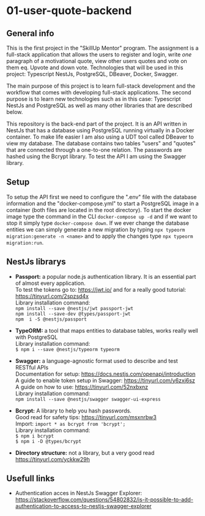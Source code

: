 # 01-user-quote-backend
## General info
This is the first project in the "SkillUp Mentor" program. The assignment is a full-stack application that allows the users to register and login, write *one* paragraph of a motivational quote, view other users quotes and vote on them eq. Upvote and down vote. Technologies that will be used in this project: Typescript NestJs, PostgreSQL, DBeaver, Docker, Swagger.

The main purpose of this project is to learn full-stack development and the workflow that comes with developing full-stack applications. The second purpose is to learn new technologies such as in this case: Typescript NestJs and PostgreSQL as well as many other libraries that are described below.

This repository is the back-end part of the project. It is an API written in NestJs that has a database using PostgreSQL running virtually in a Docker container. To make life easier I am also using a UDT tool called DBeaver to view my database. The database contains two tables "users" and "quotes" that are connected through a one-to-one relation. The passwords are hashed using the Bcrypt library. To test the API I am using the Swagger library.

## Setup
To setup the API first we need to configure the ".env" file with the database information and the "docker-compose.yml" to start a PostgreSQL image in a container (both files are located in the root directory). To start the docker image type the command in the CLI  `docker-compose up -d` and if we want to stop it simply type `docker-compose down`. If we ever change the database entities we can simply generate a new migration by typing `npx typeorm migration:generate -n <name>` and to apply the changes type `npx typeorm migration:run`.

## NestJs librarys
- <b>Passport:</b> a popular node.js authentication library. It is an essential part of almost every application. </br>
To test the tokens go to: https://jwt.io/ and for a really good tutorial: https://tinyurl.com/2spzsd4x </br>
Library installation command: </br>
`npm install --save @nestjs/jwt passport-jwt` </br>
`npm install --save-dev @types/passport-jwt` </br>
`npm  i -S @nestjs/passport` </br>

- <b>TypeORM:</b> a tool that maps entities to database tables, works really well with PostgreSQL </br>
Library installation command: </br>
`$ npm i --save @nestjs/typeorm typeorm`<br>

- <b>Swagger:</b> a language-agnostic format used to describe and test RESTful APIs </br>
Documentation for setup: https://docs.nestjs.com/openapi/introduction <br>
A guide to enable token setup in Swagger: https://tinyurl.com/y6zxj6sz <br>
A guide on how to use: https://tinyurl.com/52nxbxnz <br>
Library installation command: </br>
`npm install --save @nestjs/swagger swagger-ui-express` </br>

- <b>Bcrypt:</b> A library to help you hash passwords. </br>
Good read for safety tips: https://tinyurl.com/msxnrbw3 </br>
Import: `import * as bcrypt from 'bcrypt';`</br> 
Library installation command:  </br> 
`$ npm i bcrypt` </br>
`$ npm i -D @types/bcrypt` </br>

- <b>Directory structure:</b> not a library, but a very good read </br>
 https://tinyurl.com/yckkw29h <br>

## Usefull links
- Authentication acces in NestJs Swagger Explorer: <br>
https://stackoverflow.com/questions/54802832/is-it-possible-to-add-authentication-to-access-to-nestjs-swagger-explorer
